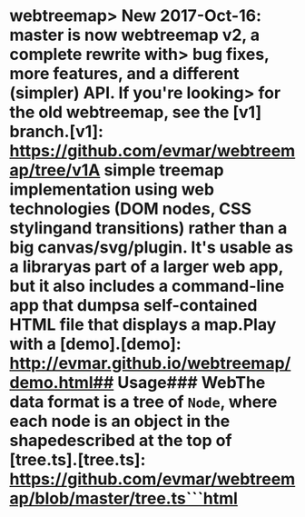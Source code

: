 # webtreemap> **New 2017-Oct-16**: master is now webtreemap v2, a complete rewrite with> bug fixes, more features, and a different (simpler) API. If you're looking> for the old webtreemap, see the [v1] branch.[v1]: https://github.com/evmar/webtreemap/tree/v1A simple treemap implementation using web technologies (DOM nodes, CSS stylingand transitions) rather than a big canvas/svg/plugin. It's usable as a libraryas part of a larger web app, but it also includes a command-line app that dumpsa self-contained HTML file that displays a map.Play with a [demo].[demo]: http://evmar.github.io/webtreemap/demo.html## Usage### WebThe data format is a tree of `Node`, where each node is an object in the shapedescribed at the top of [tree.ts].[tree.ts]: https://github.com/evmar/webtreemap/blob/master/tree.ts```html<script src='webtreemap.js'></script><script>// Container must have its own width/height.const container = document.getElementById('myContainer');// See typings for full API definition.webtreemap.render(container, data, options);```### Command line```sh$ webtreemap -o output_file < my_data```Command line data format is space-separated lines of "size path", where size isa number and path is a '/'-delimited path. This is exactly the output producedby du, so this works:```sh$ du -ab some_path | webtreemap -o out.html```But note that there's nothing file-system-specific about the data format -- itjust uses slash as a nesting delimiter.## Development### Web pieceUse `npm run dev` to bring up file watchers that keep the demo JS bundle upto date. Then load `demo/demo.html` in a browser. The file generated by`npm run dev` is also used by the command line app.### Command line appUse `tsc -w` to keep the npm-compatible JS up to date, then run e.g.:```$ du -ab node_modules/ | node build/cli.js --title 'node_modules usage' -o demo.html```